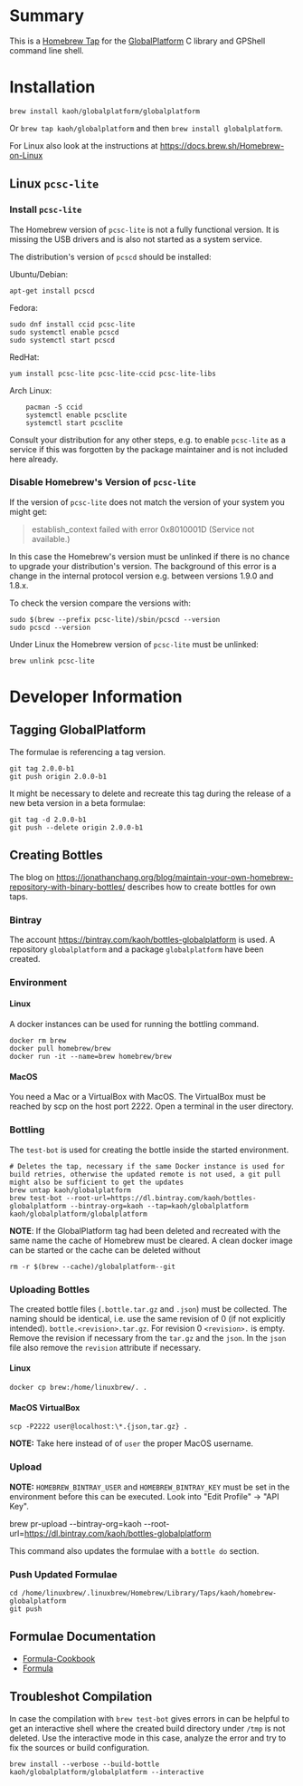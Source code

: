# Summary

This is a [Homebrew Tap](https://docs.brew.sh/Taps) for the [GlobalPlatform](https://github.com/kaoh/globalplatform) C library and GPShell command line shell.

# Installation

`brew install kaoh/globalplatform/globalplatform`

Or `brew tap kaoh/globalplatform` and then `brew install globalplatform`.

For Linux also look at the instructions at https://docs.brew.sh/Homebrew-on-Linux

## Linux `pcsc-lite`

### Install `pcsc-lite`

The Homebrew version of `pcsc-lite` is not a fully functional version. It is missing the USB drivers and is also not started as a system service.

The distribution's version of `pcscd` should be installed:

Ubuntu/Debian:

    apt-get install pcscd

Fedora:

    sudo dnf install ccid pcsc-lite
    sudo systemctl enable pcscd
    sudo systemctl start pcscd

RedHat:

    yum install pcsc-lite pcsc-lite-ccid pcsc-lite-libs

Arch Linux:

        pacman -S ccid    
        systemctl enable pcsclite
        systemctl start pcsclite

Consult your distribution for any other steps, e.g. to enable `pcsc-lite` as a service if this was forgotten by the package maintainer and is not included here already.

### Disable Homebrew's Version of `pcsc-lite`

If the version of `pcsc-lite` does not match the version of your system you might
get:

> establish_context failed with error 0x8010001D (Service not available.)

In this case the Homebrew's version must be unlinked if there is no chance to upgrade your distribution's version. The background of this error is a change in the internal protocol version e.g. between versions 1.9.0 and 1.8.x.

To check the version compare the versions with:

~~~
sudo $(brew --prefix pcsc-lite)/sbin/pcscd --version
sudo pcscd --version
~~~

Under Linux the Homebrew version of `pcsc-lite` must be unlinked:

    brew unlink pcsc-lite

# Developer Information

## Tagging GlobalPlatform

The formulae is referencing a tag version.

~~~
git tag 2.0.0-b1
git push origin 2.0.0-b1
~~~

It might be necessary to delete and recreate this tag during the release of a new beta version in a beta formulae:

~~~
git tag -d 2.0.0-b1
git push --delete origin 2.0.0-b1
~~~  

## Creating Bottles

The blog on https://jonathanchang.org/blog/maintain-your-own-homebrew-repository-with-binary-bottles/ describes how to create bottles for own taps.

### Bintray

The account https://bintray.com/kaoh/bottles-globalplatform is used. A repository `globalplatform` and a package `globalplatform` have been created.

### Environment

#### Linux

A docker instances can be used for running the bottling command.

~~~
docker rm brew
docker pull homebrew/brew
docker run -it --name=brew homebrew/brew
~~~

#### MacOS

You need a Mac or a VirtualBox with MacOS. The VirtualBox must be reached by scp on the host port 2222. Open a terminal in the user directory.

### Bottling

The `test-bot` is used for creating the bottle inside the started environment.

~~~
# Deletes the tap, necessary if the same Docker instance is used for build retries, otherwise the updated remote is not used, a git pull might also be sufficient to get the updates
brew untap kaoh/globalplatform
brew test-bot --root-url=https://dl.bintray.com/kaoh/bottles-globalplatform --bintray-org=kaoh --tap=kaoh/globalplatform kaoh/globalplatform/globalplatform
~~~

__NOTE__: If the GlobalPlatform tag had been deleted and recreated with the same name the cache of Homebrew must be cleared. A clean docker image can be started or the cache can be deleted without

    rm -r $(brew --cache)/globalplatform--git

### Uploading Bottles

The created bottle files (`.bottle.tar.gz` and `.json`)  must be collected. The naming should be identical, i.e. use the same revision of 0 (if not explicitly intended). `bottle.<revision>.tar.gz`. For revision 0 `<revision>.` is empty. Remove the revision if necessary from the `tar.gz` and the `json`.  In the `json` file also remove the `revision` attribute if necessary.

#### Linux

    docker cp brew:/home/linuxbrew/. .

#### MacOS VirtualBox

    scp -P2222 user@localhost:\*.{json,tar.gz} .

__NOTE:__ Take here instead of of `user` the proper MacOS username.

### Upload

__NOTE:__ `HOMEBREW_BINTRAY_USER` and `HOMEBREW_BINTRAY_KEY` must be set in the environment before this can be executed. Look into "Edit Profile" ->  "API Key".

   brew pr-upload --bintray-org=kaoh --root-url=https://dl.bintray.com/kaoh/bottles-globalplatform

This command also updates the formulae with a `bottle do` section.

### Push Updated Formulae

```
cd /home/linuxbrew/.linuxbrew/Homebrew/Library/Taps/kaoh/homebrew-globalplatform
git push
```

## Formulae Documentation

* [Formula-Cookbook](https://docs.brew.sh/Formula-Cookbook)
* [Formula](https://rubydoc.brew.sh/Formula)

## Troubleshot Compilation

In case the compilation with `brew test-bot` gives errors in can be helpful to get an interactive shell where the
created build directory under `/tmp` is not deleted. Use the interactive mode in this case, analyze the error and try to fix the sources or build configuration.

    brew install --verbose --build-bottle kaoh/globalplatform/globalplatform --interactive
